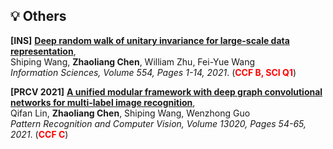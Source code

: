 ## 💡 Others

**[INS]**
**[Deep random walk of unitary invariance for large-scale data representation](https://doi.org/10.1016/j.ins.2020.11.039)**,<br />
    Shiping Wang, **Zhaoliang Chen**, William Zhu, Fei-Yue Wang <br />
    *Information Sciences, Volume 554, Pages 1-14, 2021*. (<span style="color:red">**CCF B, SCI Q1**</span>)
  
**[PRCV 2021]**
**[A unified modular framework with deep graph convolutional networks for multi-label image recognition](https://link.springer.com/chapter/10.1007/978-3-030-88007-1_5)**,<br />
    Qifan Lin, **Zhaoliang Chen**, Shiping Wang, Wenzhong Guo <br />
    *Pattern Recognition and Computer Vision, Volume 13020, Pages 54-65, 2021*. (<span style="color:red">**CCF C**</span>)
